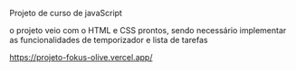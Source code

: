 Projeto de curso de javaScript

o projeto veio com o HTML e CSS prontos, sendo necessário
implementar as funcionalidades de temporizador e lista de tarefas

https://projeto-fokus-olive.vercel.app/